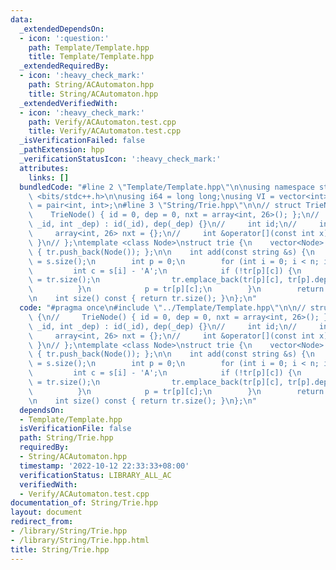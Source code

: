 ```yaml
---
data:
  _extendedDependsOn:
  - icon: ':question:'
    path: Template/Template.hpp
    title: Template/Template.hpp
  _extendedRequiredBy:
  - icon: ':heavy_check_mark:'
    path: String/ACAutomaton.hpp
    title: String/ACAutomaton.hpp
  _extendedVerifiedWith:
  - icon: ':heavy_check_mark:'
    path: Verify/ACAutomaton.test.cpp
    title: Verify/ACAutomaton.test.cpp
  _isVerificationFailed: false
  _pathExtension: hpp
  _verificationStatusIcon: ':heavy_check_mark:'
  attributes:
    links: []
  bundledCode: "#line 2 \"Template/Template.hpp\"\n\nusing namespace std;\n\n#include\
    \ <bits/stdc++.h>\n\nusing i64 = long long;\nusing VI = vector<int>;\nusing pii\
    \ = pair<int, int>;\n#line 3 \"String/Trie.hpp\"\n\n// struct TrieNode {\n// \
    \    TrieNode() { id = 0, dep = 0, nxt = array<int, 26>(); };\n//     TrieNode(int\
    \ _id, int _dep) : id(_id), dep(_dep) {}\n//     int id;\n//     int dep;\n//\
    \     array<int, 26> nxt = {};\n//     int &operator[](const int x) { return this->nxt[x];\
    \ }\n// };\ntemplate <class Node>\nstruct trie {\n    vector<Node> tr;\n    trie()\
    \ { tr.push_back(Node()); };\n\n    int add(const string &s) {\n        int n\
    \ = s.size();\n        int p = 0;\n        for (int i = 0; i < n; i++) {\n   \
    \         int c = s[i] - 'A';\n            if (!tr[p][c]) {\n                tr[p][c]\
    \ = tr.size();\n                tr.emplace_back(tr[p][c], tr[p].dep + 1);\n  \
    \          }\n            p = tr[p][c];\n        }\n        return p;\n    }\n\
    \n    int size() const { return tr.size(); }\n};\n"
  code: "#pragma once\n#include \"../Template/Template.hpp\"\n\n// struct TrieNode\
    \ {\n//     TrieNode() { id = 0, dep = 0, nxt = array<int, 26>(); };\n//     TrieNode(int\
    \ _id, int _dep) : id(_id), dep(_dep) {}\n//     int id;\n//     int dep;\n//\
    \     array<int, 26> nxt = {};\n//     int &operator[](const int x) { return this->nxt[x];\
    \ }\n// };\ntemplate <class Node>\nstruct trie {\n    vector<Node> tr;\n    trie()\
    \ { tr.push_back(Node()); };\n\n    int add(const string &s) {\n        int n\
    \ = s.size();\n        int p = 0;\n        for (int i = 0; i < n; i++) {\n   \
    \         int c = s[i] - 'A';\n            if (!tr[p][c]) {\n                tr[p][c]\
    \ = tr.size();\n                tr.emplace_back(tr[p][c], tr[p].dep + 1);\n  \
    \          }\n            p = tr[p][c];\n        }\n        return p;\n    }\n\
    \n    int size() const { return tr.size(); }\n};\n"
  dependsOn:
  - Template/Template.hpp
  isVerificationFile: false
  path: String/Trie.hpp
  requiredBy:
  - String/ACAutomaton.hpp
  timestamp: '2022-10-12 22:33:33+08:00'
  verificationStatus: LIBRARY_ALL_AC
  verifiedWith:
  - Verify/ACAutomaton.test.cpp
documentation_of: String/Trie.hpp
layout: document
redirect_from:
- /library/String/Trie.hpp
- /library/String/Trie.hpp.html
title: String/Trie.hpp
---
```

